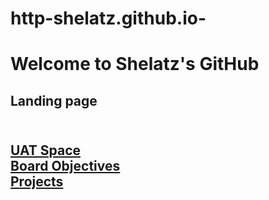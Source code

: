 # http-shelatz.github.io-
<head>

</head>
<h1>Welcome to Shelatz's GitHub</h1>
<body>
    <h2>Landing page<h2>
    <br>
        <a href="StartStopFinal.html">UAT Space</a><br>
        <a href="board.html">Board Objectives</a><br>
        <a href=""> Projects </a><br>  
   

